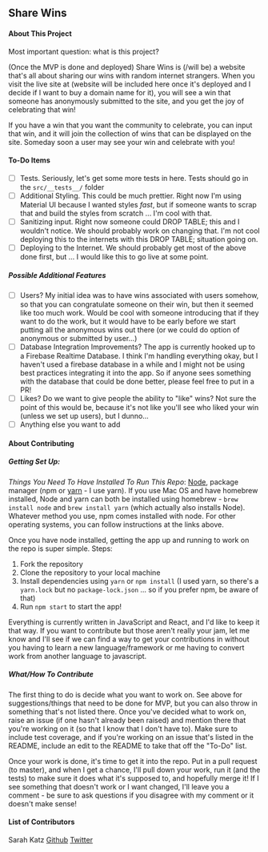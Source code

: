 ## Share Wins

#### About This Project
Most important question: what is this project?

(Once the MVP is done and deployed) Share Wins is (/will be) a website that's all about sharing our wins with random internet strangers. When you visit the live site at (website will be included here once it's deployed and I decide if I want to buy a domain name for it), you will see a win that someone has anonymously submitted to the site, and you get the joy of celebrating that win!

If you have a win that you want the community to celebrate, you can input that win, and it will join the collection of wins that can be displayed on the site. Someday soon a user may see your win and celebrate with you!

#### To-Do Items
- [ ] Tests. Seriously, let's get some more tests in here. Tests should go in the `src/__tests__/` folder
- [ ] Additional Styling. This could be much prettier. Right now I'm using Material UI because I wanted styles *fast*, but if someone wants to scrap that and build the styles from scratch ... I'm cool with that.
- [ ] Sanitizing input. Right now someone could DROP TABLE; this and I wouldn't notice. We should probably work on changing that. I'm not cool deploying this to the internets with this DROP TABLE; situation going on.
- [ ] Deploying to the Internet. We should probably get most of the above done first, but ... I would like this to go live at some point.
##### Possible Additional Features
- [ ] Users? My initial idea was to have wins associated with users somehow, so that you can congratulate someone on their win, but then it seemed like too much work. Would be cool with someone introducing that if they want to do the work, but it would have to be early before we start putting all the anonymous wins out there (or we could do option of anonymous or submitted by user...)
- [ ] Database Integration Improvements? The app is currently hooked up to a Firebase Realtime Database. I think I'm handling everything okay, but I haven't used a firebase database in a while and I might not be using best practices integrating it into the app. So if anyone sees something with the database that could be done better, please feel free to put in a PR!
- [ ] Likes? Do we want to give people the ability to "like" wins? Not sure the point of this would be, because it's not like you'll see who liked your win (unless we set up users), but I dunno...
- [ ] Anything else you want to add

#### About Contributing
##### Getting Set Up:
*Things You Need To Have Installed To Run This Repo*: [Node](https://nodejs.org/en/download/), package manager (npm or [yarn](https://yarnpkg.com/en/) - I use yarn). If you use Mac OS and have homebrew installed, Node and yarn can both be installed using homebrew - `brew install node` and `brew install yarn` (which actually also installs Node). Whatever method you use, npm comes installed with node. For other operating systems, you can follow instructions at the links above.

Once you have node installed, getting the app up and running to work on the repo is super simple. Steps:
1. Fork the repository
2. Clone the repository to your local machine
3. Install dependencies using `yarn` or `npm install` (I used yarn, so there's a `yarn.lock` but no `package-lock.json` ... so if you prefer npm, be aware of that)
4. Run `npm start` to start the app!

Everything is currently written in JavaScript and React, and I'd like to keep it that way. If you want to contribute but those aren't really your jam, let me know and I'll see if we can find a way to get your contributions in without you having to learn a new language/framework or me having to convert work from another language to javascript.

##### What/How To Contribute
The first thing to do is decide what you want to work on. See above for suggestions/things that need to be done for MVP, but you can also throw in something that's not listed there. Once you've decided what to work on, raise an issue (if one hasn't already been raised) and mention there that you're working on it (so that I know that I don't have to). Make sure to include test coverage, and if you're working on an issue that's listed in the README, include an edit to the README to take that off the "To-Do" list.

Once your work is done, it's time to get it into the repo. Put in a pull request (to master), and when I get a chance, I'll pull down your work, run it (and the tests) to make sure it does what it's supposed to, and hopefully merge it! If I see something that doesn't work or I want changed, I'll leave you a comment - be sure to ask questions if you disagree with my comment or it doesn't make sense!

#### List of Contributors
Sarah Katz [Github](https://github.com/sarahlkatz) [Twitter](https://twitter.com/home)
